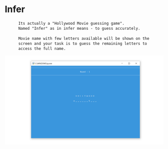 # Infer
  
  	      Its actually a "Hollywood Movie guessing game".
	      Named "Infer" as in infer means - to guess accurately.

	      Movie name with few letters available will be shown on the
	      screen and your task is to guess the remaining letters to
	      access the full name.
        

![](https://github.com/ashish7zeph/python-games/blob/master/Infer/gameplay.png)

